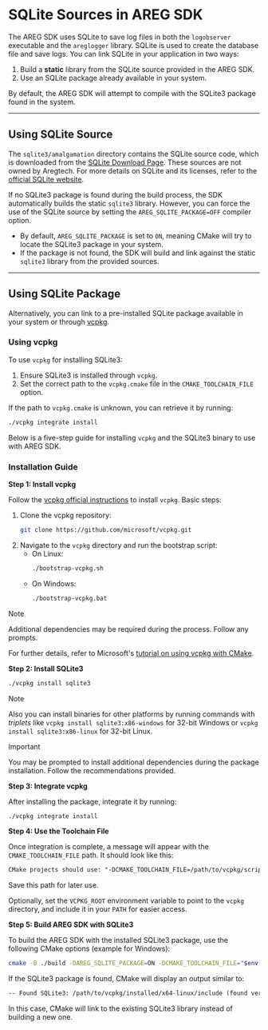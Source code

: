 # SQLite Sources in AREG SDK

The AREG SDK uses SQLite to save log files in both the `logobserver` executable and the `areglogger` library. SQLite is used to create the database file and save logs. You can link SQLite in your application in two ways:

1. Build a **static** library from the SQLite source provided in the AREG SDK.
2. Use an SQLite package already available in your system.

By default, the AREG SDK will attempt to compile with the SQLite3 package found in the system.

---

## Using SQLite Source

The `sqlite3/amalgamation` directory contains the SQLite source code, which is downloaded from the [SQLite Download Page](https://sqlite.org/download.html). These sources are not owned by Aregtech. For more details on SQLite and its licenses, refer to the [official SQLite website](https://sqlite.org/).

If no SQLite3 package is found during the build process, the SDK automatically builds the static `sqlite3` library. However, you can force the use of the SQLite source by setting the `AREG_SQLITE_PACKAGE=OFF` compiler option.

- By default, `AREG_SQLITE_PACKAGE` is set to `ON`, meaning CMake will try to locate the SQLite3 package in your system. 
- If the package is not found, the SDK will build and link against the static `sqlite3` library from the provided sources.

---

## Using SQLite Package

Alternatively, you can link to a pre-installed SQLite package available in your system or through [vcpkg](https://github.com/microsoft/vcpkg).

### Using vcpkg

To use `vcpkg` for installing SQLite3:

1. Ensure SQLite3 is installed through `vcpkg`.
2. Set the correct path to the `vcpkg.cmake` file in the `CMAKE_TOOLCHAIN_FILE` option.

If the path to `vcpkg.cmake` is unknown, you can retrieve it by running:

```bash
./vcpkg integrate install
```

Below is a five-step guide for installing `vcpkg` and the SQLite3 binary to use with AREG SDK.

### Installation Guide

**Step 1: Install vcpkg**

Follow the [vcpkg official instructions](https://github.com/microsoft/vcpkg) to install `vcpkg`. Basic steps:

1. Clone the vcpkg repository:
   ```bash
   git clone https://github.com/microsoft/vcpkg.git
   ```
2. Navigate to the `vcpkg` directory and run the bootstrap script:
   - On Linux:
     ```bash
     ./bootstrap-vcpkg.sh
     ```
   - On Windows:
     ```bash
     ./bootstrap-vcpkg.bat
     ```

> [!NOTE]
> Additional dependencies may be required during the process. Follow any prompts.

For further details, refer to Microsoft's [tutorial on using vcpkg with CMake](https://learn.microsoft.com/en-us/vcpkg/get_started/get-started?pivots=shell-powershell).

**Step 2: Install SQLite3**

  ```bash
  ./vcpkg install sqlite3
  ```

> [!NOTE]
> Also you can install binaries for other platforms by running commands with *triplets* like `vcpkg install sqlite3:x86-windows` for 32-bit Windows or `vcpkg install sqlite3:x86-linux` for 32-bit Linux.

> [!IMPORTANT]
> You may be prompted to install additional dependencies during the package installation. Follow the recommendations provided.

**Step 3: Integrate vcpkg**

After installing the package, integrate it by running:
```bash
./vcpkg integrate install
```

**Step 4: Use the Toolchain File**

Once integration is complete, a message will appear with the `CMAKE_TOOLCHAIN_FILE` path. It should look like this:
```txt
CMake projects should use: "-DCMAKE_TOOLCHAIN_FILE=/path/to/vcpkg/scripts/buildsystems/vcpkg.cmake"
```
Save this path for later use.

Optionally, set the `VCPKG_ROOT` environment variable to point to the `vcpkg` directory, and include it in your `PATH` for easier access.

**Step 5: Build AREG SDK with SQLite3**

To build the AREG SDK with the installed SQLite3 package, use the following CMake options (example for Windows):
```bash
cmake -B ./build -DAREG_SQLITE_PACKAGE=ON -DCMAKE_TOOLCHAIN_FILE="$env{VCPKG_ROOT}/scripts/buildsystems/vcpkg.cmake" -DVCPKG_TARGET_TRIPLET=x64-windows
```

If the SQLite3 package is found, CMake will display an output similar to:
```txt
-- Found SQLite3: /path/to/vcpkg/installed/x64-linux/include (found version "3.46.1")
```

In this case, CMake will link to the existing SQLite3 library instead of building a new one.
